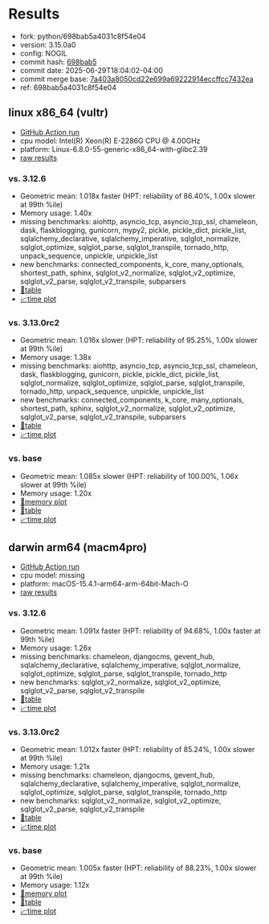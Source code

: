 # Results

- fork: python/698bab5a4031c8f54e04
- version: 3.15.0a0
- config: NOGIL
- commit hash: [698bab5](https://github.com/python/cpython/commit/698bab5)
- commit date: 2025-06-29T18:04:02-04:00
- commit merge base: [7a403a8050cd22e699a69222914eccffcc7432ea](https://github.com/python/cpython/commit/7a403a8050cd22e699a69222914eccffcc7432ea)
- ref: 698bab5a4031c8f54e04

## linux x86_64 (vultr)

- [GitHub Action run](https://github.com/facebookexperimental/free-threading-benchmarking/actions/runs/15961075288)
- cpu model: Intel(R) Xeon(R) E-2286G CPU @ 4.00GHz
- platform: Linux-6.8.0-55-generic-x86_64-with-glibc2.39
- [raw results](bm-20250629-vultr-x86_64-python-698bab5a4031c8f54e04-3.15.0a0-698bab5.json)

### vs. 3.12.6

- Geometric mean: 1.018x faster (HPT: reliability of 86.40%, 1.00x slower at 99th %ile)
- Memory usage: 1.40x
- missing benchmarks: aiohttp, asyncio_tcp, asyncio_tcp_ssl, chameleon, dask, flaskblogging, gunicorn, mypy2, pickle, pickle_dict, pickle_list, sqlalchemy_declarative, sqlalchemy_imperative, sqlglot_normalize, sqlglot_optimize, sqlglot_parse, sqlglot_transpile, tornado_http, unpack_sequence, unpickle, unpickle_list
- new benchmarks: connected_components, k_core, many_optionals, shortest_path, sphinx, sqlglot_v2_normalize, sqlglot_v2_optimize, sqlglot_v2_parse, sqlglot_v2_transpile, subparsers
- [📄table](bm-20250629-vultr-x86_64-python-698bab5a4031c8f54e04-3.15.0a0-698bab5-vs-3.12.6.md)
- [📈time plot](bm-20250629-vultr-x86_64-python-698bab5a4031c8f54e04-3.15.0a0-698bab5-vs-3.12.6.svg)

### vs. 3.13.0rc2

- Geometric mean: 1.016x slower (HPT: reliability of 95.25%, 1.00x slower at 99th %ile)
- Memory usage: 1.38x
- missing benchmarks: aiohttp, asyncio_tcp, asyncio_tcp_ssl, chameleon, dask, flaskblogging, gunicorn, pickle, pickle_dict, pickle_list, sqlglot_normalize, sqlglot_optimize, sqlglot_parse, sqlglot_transpile, tornado_http, unpack_sequence, unpickle, unpickle_list
- new benchmarks: connected_components, k_core, many_optionals, shortest_path, sphinx, sqlglot_v2_normalize, sqlglot_v2_optimize, sqlglot_v2_parse, sqlglot_v2_transpile, subparsers
- [📄table](bm-20250629-vultr-x86_64-python-698bab5a4031c8f54e04-3.15.0a0-698bab5-vs-3.13.0rc2.md)
- [📈time plot](bm-20250629-vultr-x86_64-python-698bab5a4031c8f54e04-3.15.0a0-698bab5-vs-3.13.0rc2.svg)

### vs. base

- Geometric mean: 1.085x slower (HPT: reliability of 100.00%, 1.06x slower at 99th %ile)
- Memory usage: 1.20x
- [🧠memory plot](bm-20250629-vultr-x86_64-python-698bab5a4031c8f54e04-3.15.0a0-698bab5-vs-base-mem.svg)
- [📄table](bm-20250629-vultr-x86_64-python-698bab5a4031c8f54e04-3.15.0a0-698bab5-vs-base.md)
- [📈time plot](bm-20250629-vultr-x86_64-python-698bab5a4031c8f54e04-3.15.0a0-698bab5-vs-base.svg)

## darwin arm64 (macm4pro)

- [GitHub Action run](https://github.com/facebookexperimental/free-threading-benchmarking/actions/runs/15961075288)
- cpu model: missing
- platform: macOS-15.4.1-arm64-arm-64bit-Mach-O
- [raw results](bm-20250629-macm4pro-arm64-python-698bab5a4031c8f54e04-3.15.0a0-698bab5.json)

### vs. 3.12.6

- Geometric mean: 1.091x faster (HPT: reliability of 94.68%, 1.00x faster at 99th %ile)
- Memory usage: 1.26x
- missing benchmarks: chameleon, djangocms, gevent_hub, sqlalchemy_declarative, sqlalchemy_imperative, sqlglot_normalize, sqlglot_optimize, sqlglot_parse, sqlglot_transpile, tornado_http
- new benchmarks: sqlglot_v2_normalize, sqlglot_v2_optimize, sqlglot_v2_parse, sqlglot_v2_transpile
- [📄table](bm-20250629-macm4pro-arm64-python-698bab5a4031c8f54e04-3.15.0a0-698bab5-vs-3.12.6.md)
- [📈time plot](bm-20250629-macm4pro-arm64-python-698bab5a4031c8f54e04-3.15.0a0-698bab5-vs-3.12.6.svg)

### vs. 3.13.0rc2

- Geometric mean: 1.012x faster (HPT: reliability of 85.24%, 1.00x slower at 99th %ile)
- Memory usage: 1.21x
- missing benchmarks: chameleon, djangocms, gevent_hub, sqlalchemy_declarative, sqlalchemy_imperative, sqlglot_normalize, sqlglot_optimize, sqlglot_parse, sqlglot_transpile, tornado_http
- new benchmarks: sqlglot_v2_normalize, sqlglot_v2_optimize, sqlglot_v2_parse, sqlglot_v2_transpile
- [📄table](bm-20250629-macm4pro-arm64-python-698bab5a4031c8f54e04-3.15.0a0-698bab5-vs-3.13.0rc2.md)
- [📈time plot](bm-20250629-macm4pro-arm64-python-698bab5a4031c8f54e04-3.15.0a0-698bab5-vs-3.13.0rc2.svg)

### vs. base

- Geometric mean: 1.005x faster (HPT: reliability of 88.23%, 1.00x slower at 99th %ile)
- Memory usage: 1.12x
- [🧠memory plot](bm-20250629-macm4pro-arm64-python-698bab5a4031c8f54e04-3.15.0a0-698bab5-vs-base-mem.svg)
- [📄table](bm-20250629-macm4pro-arm64-python-698bab5a4031c8f54e04-3.15.0a0-698bab5-vs-base.md)
- [📈time plot](bm-20250629-macm4pro-arm64-python-698bab5a4031c8f54e04-3.15.0a0-698bab5-vs-base.svg)

